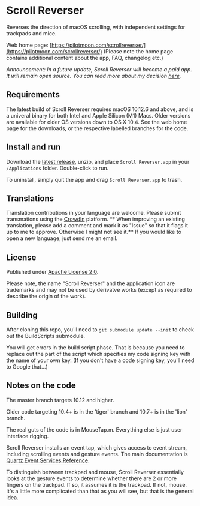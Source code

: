 # Scroll Reverser

Reverses the direction of macOS scrolling, with independent settings for trackpads and mice.

Web home page: [https://pilotmoon.com/scrollreverser/](https://pilotmoon.com/scrollreverser/) (Please note the home page contains additional content about the app, FAQ, changelog etc.)

*Announcement: In a future update, Scroll Reverser will become a paid app. It will remain open source. You can read more about my decision [here](https://pilotmoon.com/blog/2020/12/09/scroll-reverser-1-8).*

## Requirements

The latest build of Scroll Reverser requires macOS 10.12.6 and above, and is a univeral binary for both Intel and Apple Silicon (M1) Macs. Older versions are available for older OS  versions down to OS X 10.4. See the web home page for the downloads, or the respective labelled branches for the code.

## Install and run

Download the [latest release](https://github.com/pilotmoon/Scroll-Reverser/releases/latest), unzip, and place `Scroll Reverser.app` in your `/Applications` folder. Double-click to run.

To uninstall, simply quit the app and drag `Scroll Reverser.app` to trash.

## Translations

Translation contributions in your language are welcome. Please submit transmations using the [CrowdIn](https://crowdin.com/project/pilotmoon-apps) platform. 
** When improving an existing translation, please add a comment and mark it as "Issue" so that it flags it up to me to approve. Otherwise I might not see it.**
If you would like to open a new language, just send me an email.

## License

Published under [Apache License 2.0](http://www.apache.org/licenses/LICENSE-2.0).

Please note, the name "Scroll Reverser" and the application icon are trademarks and may not be used by derivatve works (except as required to describe the origin of the work).

## Building

After cloning this repo, you'll need to `git submodule update --init` to check out the BuildScripts submodule.

You will get errors in the build script phase. That is because you need to replace out the part of the script which specifies my code signing key with the name of your own key. (If you don't have a code signing key, you'll need to Google that...)

## Notes on the code

The master branch targets 10.12 and higher.

Older code targeting 10.4+ is in the 'tiger' branch and 10.7+ is in the 'lion' branch.

The real guts of the code is in MouseTap.m. Everything else is just user interface rigging.

Scroll Reverser installs an event tap, which gives access to event stream, including scrolling events and gesture events. The main documentation is [Quartz Event Services Reference](https://developer.apple.com/library/mac/documentation/Carbon/Reference/QuartzEventServicesRef/).

To distinguish between trackpad and mouse, Scroll Reverser essentially looks at the gesture events to determine whether there are 2 or more fingers on the trackpad. If so, it assumes it is the trackpad. If not, mouse. It's a little more complicated than that as you will see, but that is the general idea.
